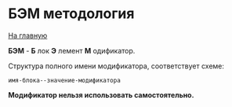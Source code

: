 # БЭМ методология #
[На главную](/readme.md)

__БЭМ__ - __Б__ лок __Э__ лемент __М__ одификатор.


Структура полного имени модификатора, соответствует схеме:

`имя-блока--значение-модификатора`

__Модификатор нельзя использовать самостоятельно.__

<div class="search-form header__search-form"></div>
